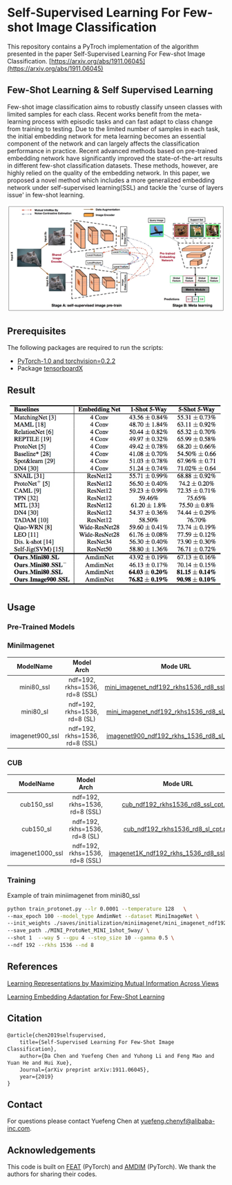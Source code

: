 # Self-Supervised Learning For  Few-shot Image Classification
This repository contains a PyTroch implementation of the algorithm presented in the paper Self-Supervised Learning For Few-shot Image Classification. [https://arxiv.org/abs/1911.06045](https://arxiv.org/abs/1911.06045)
## Few-Shot Learning &  Self Supervised Learning

Few-shot image classification aims to robustly classify unseen classes with limited samples for each class. Recent works benefit from the meta-learning process with episodic tasks and can fast adapt to class change from training to testing. Due to the limited number of samples in each task, the initial embedding network for meta learning becomes an essential component of the network and can largely affects the classification performance in practice. Recent advanced methods based on pre-trained embedding network have significantly improved the state-of-the-art results in different few-shot classification datasets. These methods, however, are highly relied on the quality of the embedding network. In this paper, we proposed a novel method which includes a more generalized embedding network under self-supervised learning(SSL) and tackle the 'curse of layers issue' in few-shot learning.

![Self-Supervised Learning For Deeper Few-shot Image Classification](imgs/arch.png)

## Prerequisites
The following packages are required to run the scripts:
- [PyTorch-1.0 and torchvision=0.2.2](https://pytorch.org)
- Package [tensorboardX](https://github.com/lanpa/tensorboardX)

## Result
![MiniImage_Resule](imgs/mini_image_result.png)
## Usage

### Pre-Trained Models

### MiniImagenet

| ModelName   |      Model Arch      |   Mode URL |
|:----------:|:-------------:| :-------------:|
| mini80_ssl |   ndf=192, rkhs=1536, rd=8 (SSL) |   [mini_imagenet_ndf192_rkhs1536_rd8_ssl_cpt.pth](https://drive.google.com/open?id=1dY2opsfmm6FeFaQ0rFu5ScfqKC-oPYCB)    |
| mini80_sl |   ndf=192, rkhs=1536, rd=8 (SL) |    [mini_imagenet_ndf192_rkhs1536_rd8_sl_cpt.pth](https://drive.google.com/open?id=1Qo5zbYWQpYyYqhEoSf7k8pSmRPLE75y3)    |
| imagenet900_ssl | ndf=192, rkhs=1536, rd=8 (SSL)   |  [imagenet900_ndf192_rkhs_1536_rd8_sl_cpt.pth](https://drive.google.com/open?id=1QAidG83wLNkHpSkcO9s_3WfRJ0xQINKJ) |

### CUB

| ModelName   |      Model Arch      |    Mode URL |
|:----------:|:-------------:| :-------------:|
| cub150_ssl | ndf=192, rkhs=1536, rd=8 (SSL) |  [cub_ndf192_rkhs1536_rd8_ssl_cpt.pth](https://drive.google.com/open?id=1odZTinAFfhg0_5nC-yyyVednDWRvfOZM)|
| cub150_sl | ndf=192, rkhs=1536, rd=8 (SL) |  [cub_ndf192_rkhs1536_rd8_sl_cpt.pth](https://drive.google.com/open?id=1MGlleWiQ28V-_fL8nj33iIxgh5jiBLVy) |
| imagenet1000_ssl |   ndf=192, rkhs=1536, rd=8 (SSL) |   [imagenet1K_ndf192_rkhs_1536_rd8_ssl_cpt.pth](https://drive.google.com/open?id=1NeEyV3YgsLAj4zWvLAjcATgeEe3blIh3) |


### Training
Example of train miniimagenet from mini80_ssl
```bash
python train_protonet.py --lr 0.0001 --temperature 128   \
--max_epoch 100 --model_type AmdimNet --dataset MiniImageNet \
--init_weights ./saves/initialization/miniimagenet/mini_imagenet_ndf192_rkhs1536_rd8_ssl_cpt.pth  \
--save_path ./MINI_ProtoNet_MINI_1shot_5way/ \
--shot 1  --way 5 --gpu 4 --step_size 10 --gamma 0.5 \
--ndf 192 --rkhs 1536 --nd 8
```

## References
[Learning Representations by Maximizing Mutual Information Across Views](https://arxiv.org/abs/1906.00910)

[Learning Embedding Adaptation for Few-Shot Learning](https://arxiv.org/abs/1812.03664)

## Citation
```
@article{chen2019selfsupervised,
    title={Self-Supervised Learning For Few-Shot Image Classification},
    author={Da Chen and Yuefeng Chen and Yuhong Li and Feng Mao and Yuan He and Hui Xue},
    Journal={arXiv preprint arXiv:1911.06045},
    year={2019}
}
```
## Contact
For questions please contact Yuefeng Chen at yuefeng.chenyf@alibaba-inc.com.

## Acknowledgements
This code is built on [FEAT](https://github.com/Sha-Lab/FEAT) (PyTorch) and [AMDIM](https://github.com/Philip-Bachman/amdim-public) (PyTorch). We thank the authors for sharing their codes.
